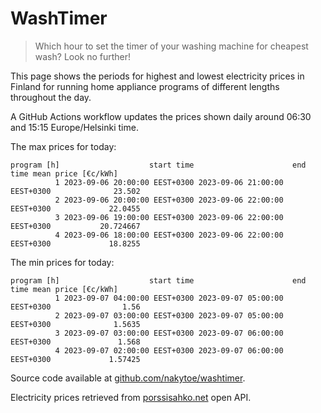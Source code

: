 
# WashTimer

> Which hour to set the timer of your washing machine for cheapest wash? Look no further!

This page shows the periods for highest and lowest electricity prices in Finland 
for running home appliance programs of different lengths throughout the day. 

A GitHub Actions workflow updates the prices shown daily around 06:30 and 15:15 Europe/Helsinki time.

The max prices for today:

	program [h]                    start time                      end time mean price [€c/kWh]
	          1 2023-09-06 20:00:00 EEST+0300 2023-09-06 21:00:00 EEST+0300              23.502
	          2 2023-09-06 20:00:00 EEST+0300 2023-09-06 22:00:00 EEST+0300             22.0455
	          3 2023-09-06 19:00:00 EEST+0300 2023-09-06 22:00:00 EEST+0300           20.724667
	          4 2023-09-06 18:00:00 EEST+0300 2023-09-06 22:00:00 EEST+0300             18.8255

The min prices for today:

	program [h]                    start time                      end time mean price [€c/kWh]
	          1 2023-09-07 04:00:00 EEST+0300 2023-09-07 05:00:00 EEST+0300                1.56
	          2 2023-09-07 03:00:00 EEST+0300 2023-09-07 05:00:00 EEST+0300              1.5635
	          3 2023-09-07 03:00:00 EEST+0300 2023-09-07 06:00:00 EEST+0300               1.568
	          4 2023-09-07 02:00:00 EEST+0300 2023-09-07 06:00:00 EEST+0300             1.57425


Source code available at [github.com/nakytoe/washtimer](https://github.com/nakytoe/washtimer).

Electricity prices retrieved from [porssisahko.net](https://porssisahko.net/api) open API.
